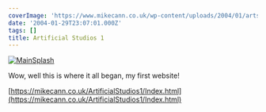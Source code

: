 ```yaml
---
coverImage: 'https://www.mikecann.co.uk/wp-content/uploads/2004/01/artstu.png'
date: '2004-01-29T23:07:01.000Z'
tags: []
title: Artificial Studios 1
---
```


[![](https://mikecann.co.uk/wp-content/uploads/2011/10/MainSplash.gif "MainSplash")](https://mikecann.co.uk/wp-content/uploads/2011/10/MainSplash.gif)

Wow, well this is where it all began, my first website!

[https://mikecann.co.uk/ArtificialStudios1/Index.html](https://mikecann.co.uk/ArtificialStudios1/Index.html)
